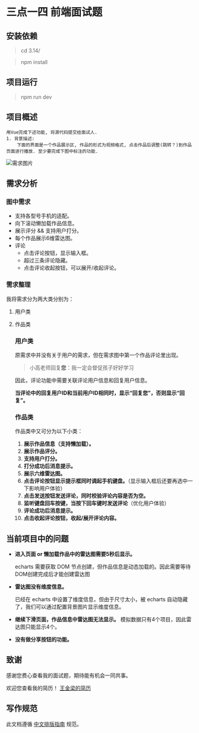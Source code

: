 # 三点一四 前端面试题

## 安装依赖
>cd 3.14/

> npm install

## 项目运行
> npm run dev

## 项目概述
```
用Vue完成下述功能, 将源代码提交给面试人.
1. 背景描述:
	下面的界面是一个作品展示区, 作品的形式为视频格式, 点击作品后调整(跳转？)到作品页面进行播放. 至少要完成下图中标注的功能.
```
![需求图片](https://s2.ax1x.com/2020/02/07/1cBirR.png)

## 需求分析
### 图中需求
* 支持各型号手机的适配。
* 向下滚动懒加载作品信息。
* 展示评分 && 支持用户打分。
* 每个作品展示6维雷达图。
* 评论
	* 点击评论按钮，显示输入框。
	* 超过三条评论隐藏。
	* 点击评论收起按钮，可以展开/收起评论。


### 需求整理
我将需求分为两大类分别为：

1. 用户类
2. 作品类

	### 用户类
	原需求中并没有关于用户的需求，但在需求图中第一个作品评论里出现。
	>小高老师回复**您**：我一定会督促孩子好好学习

	因此，评论功能中需要关联评论用户信息和回复用户信息。

	**当评论中的回复用户ID和当前用户ID相同时，显示“回复您”，否则显示“回复”。**

	### 作品类
	作品类中又可分为以下小类：
	1. **展示作品信息（支持懒加载）。**
	2. **展示作品评分。**
	3. **支持用户打分。**
	4. **打分成功后消息提示。**
	4. **展示六维雷达图。**
	5. **点击评论按钮显示提示框同时调起手机键盘。**（显示输入框后还要再选中一下影响用户体验）
	6. **点击发送按钮发送评论，同时校验评论内容是否为空。**
	7. **监听键盘回车按键，当按下回车键时发送评论**（优化用户体验）
	8. **评论成功后消息提示。**
	9. **点击收起评论按钮，收起/展开评论内容。**

## 当前项目中的问题
* **进入页面 or 懒加载作品中的雷达图需要5秒后显示。**

	echarts 需要获取 DOM 节点创建，但作品信息是动态加载的。因此需要等待DOM创建完成后才能创建雷达图

* **雷达图没有维度信息。**

	已经在 echarts 中设置了维度信息，但由于尺寸太小，被 echarts 自动隐藏了，我们可以通过配置背景图片显示维度信息。


* **继续下滑页面，作品信息中雷达图无法显示。**
	模拟数据只有4个项目，因此雷达图只能显示4个。

* **没有做分享按钮的功能。**

## 致谢
感谢您费心查看我的面试题，期待能有机会一同共事。

欢迎您查看我的简历！ [王金梁的简历](http://note.youdao.com/noteshare?id=7062af50865f472b10a17b0c51e04ef4)

## 写作规范
此文档遵循 [中文排版指南](https://github.com/sparanoid/chinese-copywriting-guidelines/blob/master/README.zh-CN.md) 规范。